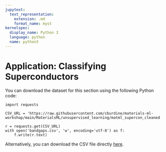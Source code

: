 ```yaml
---
jupytext:
  text_representation:
    extension: .md
    format_name: myst
kernelspec:
  display_name: Python 3
  language: python
  name: python3
---
```


# Application: Classifying Superconductors

You can download the dataset for this section using the following Python code:

```{code-cell}
import requests

CSV_URL = 'https://raw.githubusercontent.com/cburdine/materials-ml-workshop/main/MaterialsML/unsupervised_learning/matml_supercon_cleaned.csv'

r = requests.get(CSV_URL)
with open('bandgaps.csv', 'w', encoding='utf-8') as f:
    f.write(r.text)
```

Alternatively, you can download the CSV file directly [here](https://raw.githubusercontent.com/cburdine/materials-ml-workshop/main/MaterialsML/unsupervised_learning/matml_supercon_cleaned.csv).

